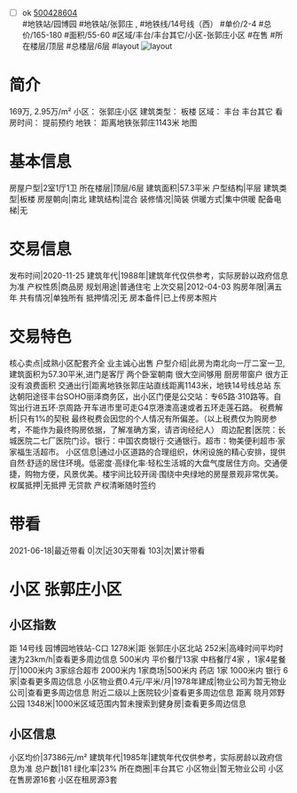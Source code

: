 - [ ] ok [500428604](https://bj.5i5j.com/ershoufang/500428604.html)  
 #地铁站/园博园 #地铁站/张郭庄 ,  #地铁线/14号线（西）
#单价/2-4 #总价/165-180 #面积/55-60   #区域/丰台/丰台其它/小区-张郭庄小区 #在售 #所在楼层/顶层 #总楼层/6层 #layout 
![layout](http://image2.5i5j.com//group1/M00/C3/12/CgqJMV3U6QuAVlDiAADGR7KfBuw259.jpg_P5.jpg) 
# 简介 
 169万,  2.95万/m² 
小区： 张郭庄小区
建筑类型： 板楼
区域： 丰台 丰台其它
看房时间： 提前预约
地铁： 距离地铁张郭庄1143米 地图
# 基本信息 
 房屋户型|2室1厅1卫
所在楼层|顶层/6层
建筑面积|57.3平米
户型结构|平层
建筑类型|板楼
房屋朝向|南北
建筑结构|混合
装修情况|简装
供暖方式|集中供暖
配备电梯|无
# 交易信息 
 发布时间|2020-11-25
建筑年代|1988年|建筑年代仅供参考，实际房龄以政府信息为准
产权性质|商品房
规划用途|普通住宅
上次交易|2012-04-03
购房年限|满五年
共有情况|单独所有
抵押情况|无
房本备件|已上传房本照片
# 交易特色 
 核心卖点|成熟小区配套齐全 业主诚心出售
户型介绍|此房为南北向一厅二室一卫,建筑面积为57.30平米,进门是客厅 两个卧室朝南 很大空间够用 厨房带窗户 很方正没有浪费面积
交通出行|距离地铁张郭庄站直线距离1143米，地铁14号线总站 东达朝阳途径丰台SOHO丽泽商务区，出小区门便是公交站：专65路·310路等。自驾出行进五环·京周路·开车进市里可走G4京港澳高速或者五环走莲石路。
税费解析|只有1%的契税 最终税费会因您的个人情况有所偏差。（以上税费仅为购房参考，不能作为最终购房依据，了解准确方案，请咨询经纪人）
周边配套|医院：长城医院二七厂医院门诊。银行：中国农商银行·交通银行。超市：物美便利超市·家家福生活超市。
小区信息|通过小区道路的合理组织，休闲设施的精心安排，提供自然·舒适的居住环境。低密度·高绿化率·轻松生活城的大盘气度居住方向。交通便捷，购物方便，风景优美。楼宇间比较开阔·围绕中央绿地的房屋景观非常优美。
权属抵押|无抵押 无贷款 产权清晰随时签约
# 带看 
 2021-06-18|最近带看	 0|次|近30天带看	 103|次|累计带看
# 小区 张郭庄小区
## 小区指数 
 距 14号线 园博园地铁站-C口 1278米|距 张郭庄小区北站 252米|高峰时间平均时速为23km/h|查看更多周边信息
500米内 平价餐厅13家
中档餐厅4家 ，1家4星餐厅|1000米内 3家综合超市
2000米内 1家商场|500米内 药店 1家
1000米内 银行 6家|查看更多周边信息
小区物业费0.4元/平米/月|1978年建成|物业公司为暂无物业公司|查看更多周边信息
附近二级以上医院较少|查看更多周边信息
距离 晓月郊野公园 1348米|1000米区域范围内暂未搜索到健身房|查看更多周边信息
## 小区信息 
 小区均价|37386元/m²
建筑年代|1985年|建筑年代仅供参考，实际房龄以政府信息为准
总户数|181
绿化率|23%
所在商圈|丰台其它
小区物业|暂无物业公司
小区在售房源16套
小区在租房源3套
